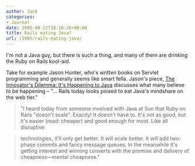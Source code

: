 ```yaml
---
author: Jack
categories:
- Journal
date: 2005-08-22T18:10:26+00:00
title: Rails eating Java?
url: /2005/rails-eating-java/
---
```


I'm not a Java guy, but there is such a thing, and many of them are drinking the Ruby on Rails kool-aid.

Take for example Jason Hunter, who's written books on Servlet programming and generally seems like smart fella. Jason's piece, [The Innovator's Dilemma: It's Happening to Java][1] discusses what many believe to be happening &#8211; "&#8230; Rails today looks poised to eat Java's mindshare on the web tier."

> 
> 
> "I heard today from someone involved with Java at Sun that Ruby on Rails "doesn't scale". Exactly! It doesn't have to. It's not as good, but it's easier (read: cheaper) and good enough for most. Like all disruptive
  
> 
  
> technologies, it'll only get better. It will scale better. It will add two-phase commits and fancy message queues. In the meanwhile it's getting interest and winning converts with the promise and delivery of cheapness&#8212;mental cheapness."
> 
>

 [1]: http://www.servlets.com/blog/archives/000068.html